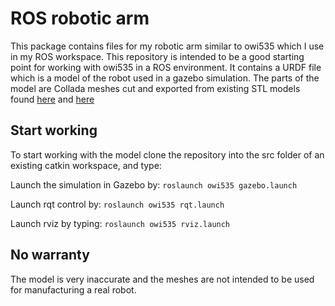 # ROS robotic arm

This package contains files for my robotic arm similar to owi535 which I use in my ROS workspace.
This repository is intended to be a good starting point for working with owi535 in a ROS environment.
It contains a URDF file which is a model of the robot used in a gazebo simulation.
The parts of the model are Collada meshes cut and exported from existing STL models found [here](https://www.thingiverse.com/thing:2314339)
and [here](https://www.thingiverse.com/thing:1455455)

## Start working

To start working with the model clone the repository into the src folder of an existing catkin workspace, and type:

Launch the simulation in Gazebo by:
```roslaunch owi535 gazebo.launch```

Launch rqt control by:
```roslaunch owi535 rqt.launch```

Launch rviz by typing: 
```roslaunch owi535 rviz.launch```


## No warranty
The model is very inaccurate and the meshes are not intended to be used for manufacturing a real robot.


